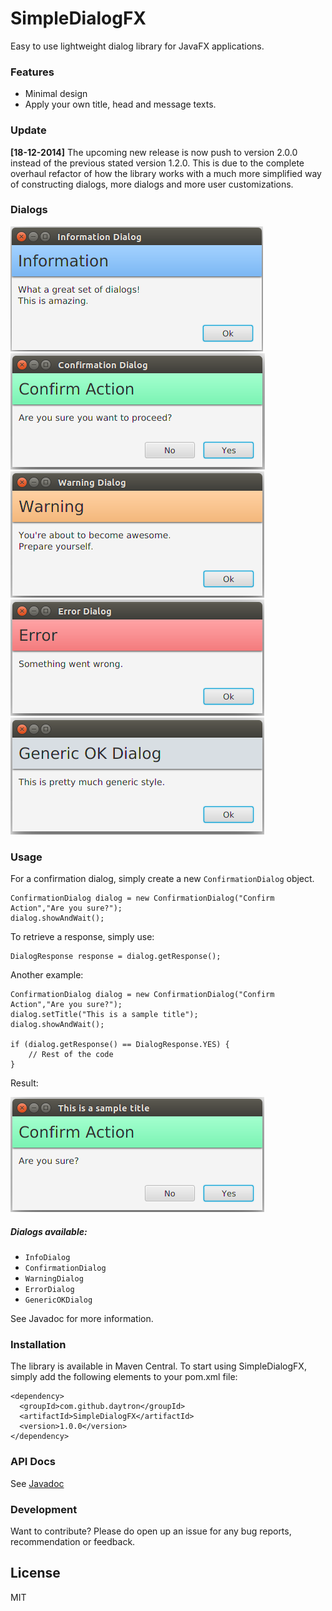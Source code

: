 # SimpleDialogFX   

Easy to use lightweight dialog library for JavaFX applications.

### Features
  - Minimal design 
  - Apply your own title, head and message texts.

### Update
**[18-12-2014]** The upcoming new release is now push to version 2.0.0 instead of the previous stated version 1.2.0. This is due to the complete overhaul refactor of how the library works with a much more simplified way of constructing dialogs, more dialogs and more user customizations.

### Dialogs
![Info](https://raw.githubusercontent.com/Daytron/SimpleDialogFX/master/Screenshots/InfoDialog.png?token=AGk1WtIl0yQai-c3MiXwwyPwtbakmtY4ks5UmUB6wA%3D%3D)
![Confirmation](https://raw.githubusercontent.com/Daytron/SimpleDialogFX/master/Screenshots/ConfirmDialog.png?token=AGk1Wszv2Ed0NeExs00rvs0RxzWKNHquks5UmUChwA%3D%3D)
![Warning](https://raw.githubusercontent.com/Daytron/SimpleDialogFX/master/Screenshots/WarningDialog.png?token=AGk1WkOat2dl0G-gUxoeE8ockiVejWY-ks5UmUC6wA%3D%3D)
![Error](https://raw.githubusercontent.com/Daytron/SimpleDialogFX/master/Screenshots/ErrorDialog.png?token=AGk1Why_GDl4ELib3F_X8rq1NS2chp1kks5UmUDQwA%3D%3D)
![GenericOK](https://raw.githubusercontent.com/Daytron/SimpleDialogFX/master/Screenshots/GenericOKDialog.png?token=AGk1Whpo9J-RTuqldAtwGAGa-qAG1jXxks5UmUHzwA%3D%3D)

### Usage
For a confirmation dialog, simply create a new `ConfirmationDialog` object.
```
ConfirmationDialog dialog = new ConfirmationDialog("Confirm Action","Are you sure?");
dialog.showAndWait();
```

To retrieve a response, simply use:
```
DialogResponse response = dialog.getResponse();
```
Another example:
```
ConfirmationDialog dialog = new ConfirmationDialog("Confirm Action","Are you sure?");
dialog.setTitle("This is a sample title");
dialog.showAndWait();

if (dialog.getResponse() == DialogResponse.YES) {
    // Rest of the code
}
```

Result:

![](https://raw.githubusercontent.com/Daytron/SimpleDialogFX/master/Screenshots/Example1.png?token=AGk1WoIR64Ya--Vi2cwke9I-LhXW-_fsks5UmUF-wA%3D%3D)

##### Dialogs available:
- `InfoDialog`
- `ConfirmationDialog`
- `WarningDialog`
- `ErrorDialog`
- `GenericOKDialog`

See Javadoc for more information.

### Installation
The library is available in Maven Central. To start using SimpleDialogFX, simply add the following elements to your pom.xml file:

```
<dependency>
  <groupId>com.github.daytron</groupId>
  <artifactId>SimpleDialogFX</artifactId>
  <version>1.0.0</version>
</dependency>
```

### API Docs
See [Javadoc]

### Development

Want to contribute? Please do open up an issue for any bug reports, recommendation or feedback. 



License
----

MIT

[Javadoc]:https://daytron.github.io/SimpleDialogFX/apidocs/

